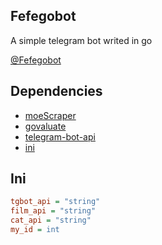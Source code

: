 ## Fefegobot

A simple telegram bot writed in go

[@Fefegobot](t.me/fefegobot)


## Dependencies

- [moeScraper](https://github.com/Fefefo/moeScraper)
- [govaluate](https://github.com/Knetic/govaluate)
- [telegram-bot-api](https://github.com/go-telegram-bot-api/telegram-bot-api)
- [ini](https://github.com/go-ini/ini/tree/v1.60.0)


## Ini

```ini
tgbot_api = "string"
film_api = "string"
cat_api = "string"
my_id = int
```